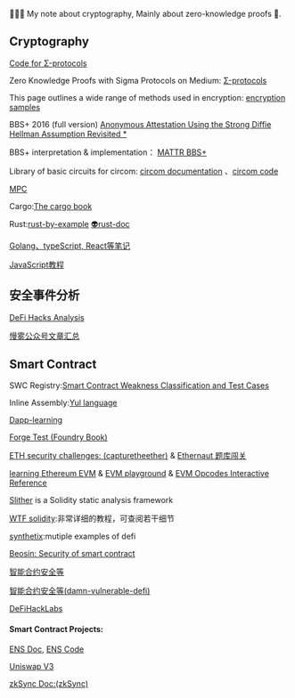 🧝🏻‍♀️ My note about cryptography, Mainly about zero-knowledge proofs 🥥.  

## Cryptography
[Code for Σ-protocols](https://github.com/ferrarif1/MyNote/tree/6c6907d2d7967a00e66bc0799c124c711fe4a2e2/sigma%20protocol%20code "Heading link")   

Zero Knowledge Proofs with Sigma Protocols on Medium:
[Σ-protocols](https://medium.com/@loveshharchandani/zero-knowledge-proofs-with-sigma-protocols-91e94858a1fb "Heading link")   

This page outlines a wide range of methods used in encryption:
[encryption samples](https://asecuritysite.com/encryption "Heading link")   

BBS+ 2016 (full version)
[Anonymous Attestation Using the Strong Diffie Hellman Assumption Revisited *](https://eprint.iacr.org/2016/663.pdf "Heading link")   

BBS+ interpretation & implementation：
[MATTR BBS+](https://identity.foundation/bbs-signature/draft-looker-cfrg-bbs-signatures.html "Heading link")   

Library of basic circuits for circom: [circom documentation](https://docs.circom.io/getting-started/installation/ "Heading link") 、[circom code](https://github.com/iden3/circomlib "Heading link")   

[MPC](https://github.com/rdragos/awesome-mpc "Heading link")    

Cargo:[The cargo book](https://doc.rust-lang.org/cargo/getting-started/first-steps.html "Heading link")   

Rust:[rust-by-example](https://rustwiki.org/zh-CN/rust-by-example "Heading link")    [👽rust-doc](https://docs.rs/ "Heading link")  

[Golang、typeScript, React等笔记](https://pjchender.dev/golang/grpc-getting-started/ "Heading link")

[JavaScript教程](https://zh.javascript.info/intro "Heading link")

## 安全事件分析
[DeFi Hacks Analysis](https://web3sec.notion.site/web3sec/c582b99cd7a84be48d972ca2126a2a1f?v=4671590619bd4b2ab16a15256e4fbba1)

[慢雾公众号文章汇总](https://mp.weixin.qq.com/mp/appmsgalbum?__biz=MzU4ODQ3NTM2OA==&action=getalbum&album_id=1378653641065857025&scene=173&from_msgid=2247498194&from_itemidx=1&count=3&nolastread=1#wechat_redirect  "Heading link")

## Smart Contract
SWC Registry:[Smart Contract Weakness Classification and Test Cases](https://swcregistry.io/ "Heading link")  

Inline Assembly:[Yul language](https://docs.soliditylang.org/en/v0.8.14/yul.html#yul "Heading link")  

[Dapp-learning](https://github.com/ferrarif1/Dapp-Learning?organization=ferrarif1&organization=ferrarif1 "Heading link")   

[Forge Test (Foundry Book)](https://book.getfoundry.sh/ "Heading link")  

[ETH security challenges: (capturetheether)](https://capturetheether.com/challenges/ "Heading link") &
[Ethernaut 题库闯关](https://capturetheether.com/challenges/](https://learnblockchain.cn/column/19) "Heading link")

[learning Ethereum EVM](https://stermi.xyz/blog/lets-play-evm-puzzles "Heading link")  & [EVM playground](https://www.evm.codes/playground?unit=Wei&codeType=Mnemonic&code=%27z0x4wMSTORE%7E3wRETURN%27%7EyzzPUSH1+y%5Cnw2%7E0y%01wyz%7E_&fork=grayGlacier "Heading link") & [EVM Opcodes Interactive Reference](https://www.evm.codes/?fork=grayGlacier  "Heading link")

[Slither](https://github.com/crytic/slither "Heading link") is a Solidity static analysis framework

[WTF solidity](https://github.com/AmazingAng/WTF-Solidity "Heading link"):非常详细的教程，可查阅若干细节

[synthetix](https://github.com/Synthetixio/synthetix "Heading link"):mutiple examples of defi

[Beosin: Security of smart contract](https://github.com/ferrarif1/Security-Vulnerabilities-Analysis-Series "Heading link")

[智能合约安全等](https://github.com/ferrarif1/solidity-expert "Heading link")

[智能合约安全等(damn-vulnerable-defi)](https://github.com/OpenZeppelin/damn-vulnerable-defi "Heading link")

[DeFiHackLabs](https://github.com/SunWeb3Sec/DeFiHackLabs/tree/main "Heading link")

#### Smart Contract Projects:
[ENS Doc](https://docs.ens.domains/ "Heading link"), 
[ENS Code](https://github.com/ensdomains/ens-contracts/tree/fb88681d476e8cabc642781262043b8d521fefd5 "Heading link")  

[Uniswap V3](https://liaoph.com/uniswap-v3-1/ "Heading link")  

[zkSync Doc:(zkSync)](https://docs.zksync.io/dev/contracts/#porting-smart-contracts "Heading link")  
